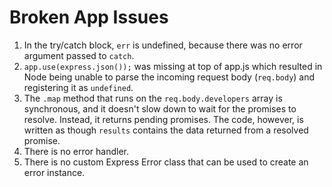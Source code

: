 # Broken App Issues
1. In the try/catch block, `err` is undefined, because there was no error argument passed to `catch`.
2. `app.use(express.json());` was missing at top of app.js which resulted in Node being unable to parse the incoming request body (`req.body`) and registering it as `undefined`.
3. The `.map` method that runs on the `req.body.developers` array is synchronous, and it doesn't slow down to wait for the promises to resolve. Instead, it returns pending promises. The code, however, is written as though `results` contains the data returned from a resolved promise.
4. There is no error handler.
5. There is no custom Express Error class that can be used to create an error instance.

